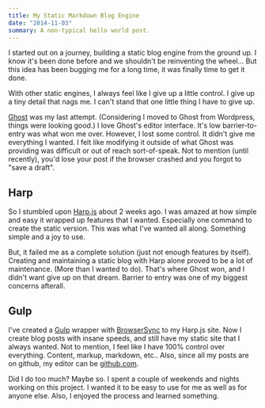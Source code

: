 ```yaml
---
title: My Static Markdown Blog Engine
date: "2014-11-03"
summary: A non-typical hello world post.
---
```


I started out on a journey, building a static blog engine from the ground up. I know it's been done before and we shouldn't be reinventing the wheel... But this idea has been bugging me for a long time, it was finally time to get it done. 

With other static engines, I always feel like I give up a little control. I give up a tiny detail that nags me. I can't stand that one little thing I have to give up. 

[Ghost](http://tryghost.org) was my last attempt. (Considering I moved to Ghost from Wordpress, things were looking good.) I love Ghost's editor interface. It's low barrier-to-entry was what won me over. However, I lost some control. It didn't give me everything I wanted. I felt like modifying it outside of what Ghost was providing was difficult or out of reach sort-of-speak. Not to mention (until recently), you'd lose your post if the browser crashed and you forgot to "save a draft".


## Harp

So I stumbled upon [Harp.js](http://harpjs.com) about 2 weeks ago. I was amazed at how simple and easy it wrapped up features that I wanted. Especially one command to create the static version. This was what I've wanted all along. Something simple and a joy to use.

But, it failed me as a complete solution (just not enough features by itself). Creating and maintaining a static blog with Harp alone proved to be a lot of maintenance. (More than I wanted to do). That's where Ghost won, and I didn't want give up on that dream. Barrier to entry was one of my biggest concerns afterall.

## Gulp

I've created a [Gulp](http://gulpjs.com/) wrapper with [BrowserSync](http://www.browsersync.io/) to my Harp.js site. Now I create blog posts with insane speeds, and still have my static site that I always wanted. Not to mention, I feel like I have 100% control over everything. Content, markup, markdown, etc.. Also, since all my posts are on github, my editor can be [github.com](http://github.com).

Did I do too much? Maybe so. I spent a couple of weekends and nights working on this project. I wanted it to be easy to use for me as well as for anyone else.  Also, I enjoyed the process and learned something.
